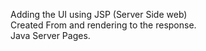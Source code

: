 Adding the UI using JSP (Server Side web)                                                                          
Created From and rendering to the response.                                                                      
Java Server Pages. 
